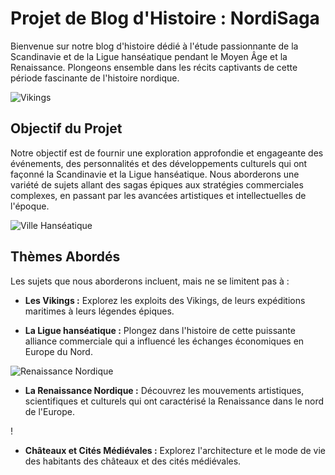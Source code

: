# Projet de Blog d'Histoire : NordiSaga

Bienvenue sur notre blog d'histoire dédié à l'étude passionnante de la Scandinavie et de la Ligue hanséatique pendant le Moyen Âge et la Renaissance. Plongeons ensemble dans les récits captivants de cette période fascinante de l'histoire nordique.

![Vikings]("public/vikingwoman.jpg")

## Objectif du Projet

Notre objectif est de fournir une exploration approfondie et engageante des événements, des personnalités et des développements culturels qui ont façonné la Scandinavie et la Ligue hanséatique. Nous aborderons une variété de sujets allant des sagas épiques aux stratégies commerciales complexes, en passant par les avancées artistiques et intellectuelles de l'époque.

![Ville Hanséatique]("../../public/hansatown.jpg")

## Thèmes Abordés

Les sujets que nous aborderons incluent, mais ne se limitent pas à :

- **Les Vikings :** Explorez les exploits des Vikings, de leurs expéditions maritimes à leurs légendes épiques.

- **La Ligue hanséatique :** Plongez dans l'histoire de cette puissante alliance commerciale qui a influencé les échanges économiques en Europe du Nord.

![Renaissance Nordique]("../../public/margrethe.jpg")

- **La Renaissance Nordique :** Découvrez les mouvements artistiques, scientifiques et culturels qui ont caractérisé la Renaissance dans le nord de l'Europe.

!

- **Châteaux et Cités Médiévales :** Explorez l'architecture et le mode de vie des habitants des châteaux et des cités médiévales.
